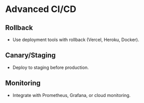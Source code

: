 # Advanced CI/CD

## Rollback
- Use deployment tools with rollback (Vercel, Heroku, Docker).

## Canary/Staging
- Deploy to staging before production.

## Monitoring
- Integrate with Prometheus, Grafana, or cloud monitoring.
